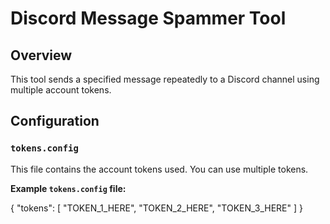 # Discord Message Spammer Tool

## Overview

This tool sends a specified message repeatedly to a Discord channel using multiple account tokens.

## Configuration

### `tokens.config`

This file contains the account tokens used. You can use multiple tokens.

**Example `tokens.config` file:**

{
  "tokens": [
    "TOKEN_1_HERE",
    "TOKEN_2_HERE",
    "TOKEN_3_HERE"
  ]
}
